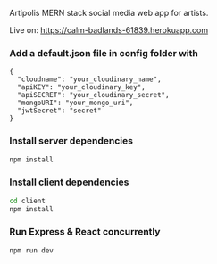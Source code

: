Artipolis MERN stack social media web app for artists.

Live on: https://calm-badlands-61839.herokuapp.com

### Add a default.json file in config folder with

```
{
  "cloudname": "your_cloudinary_name",
  "apiKEY": "your_cloudinary_key",
  "apiSECRET": "your_cloudinary_secret",
  "mongoURI": "your_mongo_uri",
  "jwtSecret": "secret"
}
```

### Install server dependencies

```bash
npm install
```

### Install client dependencies

```bash
cd client
npm install
```

### Run Express & React concurrently

```bash
npm run dev
```
